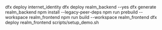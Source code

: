 dfx deploy internet_identity
dfx deploy realm_backend --yes
dfx generate realm_backend
npm install --legacy-peer-deps
npm run prebuild --workspace realm_frontend
npm run build --workspace realm_frontend
dfx deploy realm_frontend
scripts/setup_demo.sh